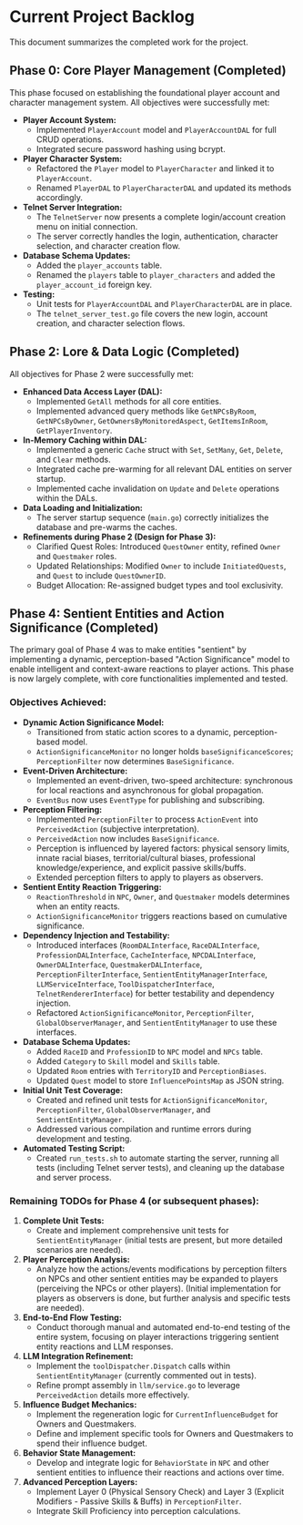 # Current Project Backlog

This document summarizes the completed work for the project.

## Phase 0: Core Player Management (Completed)

This phase focused on establishing the foundational player account and character management system. All objectives were successfully met:

*   **Player Account System:**
    *   Implemented `PlayerAccount` model and `PlayerAccountDAL` for full CRUD operations.
    *   Integrated secure password hashing using bcrypt.
*   **Player Character System:**
    *   Refactored the `Player` model to `PlayerCharacter` and linked it to `PlayerAccount`.
    *   Renamed `PlayerDAL` to `PlayerCharacterDAL` and updated its methods accordingly.
*   **Telnet Server Integration:**
    *   The `TelnetServer` now presents a complete login/account creation menu on initial connection.
    *   The server correctly handles the login, authentication, character selection, and character creation flow.
*   **Database Schema Updates:**
    *   Added the `player_accounts` table.
    *   Renamed the `players` table to `player_characters` and added the `player_account_id` foreign key.
*   **Testing:**
    *   Unit tests for `PlayerAccountDAL` and `PlayerCharacterDAL` are in place.
    *   The `telnet_server_test.go` file covers the new login, account creation, and character selection flows.

## Phase 2: Lore & Data Logic (Completed)

All objectives for Phase 2 were successfully met:

*   **Enhanced Data Access Layer (DAL):**
    *   Implemented `GetAll` methods for all core entities.
    *   Implemented advanced query methods like `GetNPCsByRoom`, `GetNPCsByOwner`, `GetOwnersByMonitoredAspect`, `GetItemsInRoom`, `GetPlayerInventory`.
*   **In-Memory Caching within DAL:**
    *   Implemented a generic `Cache` struct with `Set`, `SetMany`, `Get`, `Delete`, and `Clear` methods.
    *   Integrated cache pre-warming for all relevant DAL entities on server startup.
    *   Implemented cache invalidation on `Update` and `Delete` operations within the DALs.
*   **Data Loading and Initialization:**
    *   The server startup sequence (`main.go`) correctly initializes the database and pre-warms the caches.
*   **Refinements during Phase 2 (Design for Phase 3):**
    *   Clarified Quest Roles: Introduced `QuestOwner` entity, refined `Owner` and `Questmaker` roles.
    *   Updated Relationships: Modified `Owner` to include `InitiatedQuests`, and `Quest` to include `QuestOwnerID`.
    *   Budget Allocation: Re-assigned budget types and tool exclusivity.

## Phase 4: Sentient Entities and Action Significance (Completed)

The primary goal of Phase 4 was to make entities "sentient" by implementing a dynamic, perception-based "Action Significance" model to enable intelligent and context-aware reactions to player actions. This phase is now largely complete, with core functionalities implemented and tested.

### Objectives Achieved:

*   **Dynamic Action Significance Model:**
    *   Transitioned from static action scores to a dynamic, perception-based model.
    *   `ActionSignificanceMonitor` no longer holds `baseSignificanceScores`; `PerceptionFilter` now determines `BaseSignificance`.
*   **Event-Driven Architecture:**
    *   Implemented an event-driven, two-speed architecture: synchronous for local reactions and asynchronous for global propagation.
    *   `EventBus` now uses `EventType` for publishing and subscribing.
*   **Perception Filtering:**
    *   Implemented `PerceptionFilter` to process `ActionEvent` into `PerceivedAction` (subjective interpretation).
    *   `PerceivedAction` now includes `BaseSignificance`.
    *   Perception is influenced by layered factors: physical sensory limits, innate racial biases, territorial/cultural biases, professional knowledge/experience, and explicit passive skills/buffs.
    *   Extended perception filters to apply to players as observers.
*   **Sentient Entity Reaction Triggering:**
    *   `ReactionThreshold` in `NPC`, `Owner`, and `Questmaker` models determines when an entity reacts.
    *   `ActionSignificanceMonitor` triggers reactions based on cumulative significance.
*   **Dependency Injection and Testability:**
    *   Introduced interfaces (`RoomDALInterface`, `RaceDALInterface`, `ProfessionDALInterface`, `CacheInterface`, `NPCDALInterface`, `OwnerDALInterface`, `QuestmakerDALInterface`, `PerceptionFilterInterface`, `SentientEntityManagerInterface`, `LLMServiceInterface`, `ToolDispatcherInterface`, `TelnetRendererInterface`) for better testability and dependency injection.
    *   Refactored `ActionSignificanceMonitor`, `PerceptionFilter`, `GlobalObserverManager`, and `SentientEntityManager` to use these interfaces.
*   **Database Schema Updates:**
    *   Added `RaceID` and `ProfessionID` to `NPC` model and `NPCs` table.
    *   Added `Category` to `Skill` model and `Skills` table.
    *   Updated `Room` entries with `TerritoryID` and `PerceptionBiases`.
    *   Updated `Quest` model to store `InfluencePointsMap` as JSON string.
*   **Initial Unit Test Coverage:**
    *   Created and refined unit tests for `ActionSignificanceMonitor`, `PerceptionFilter`, `GlobalObserverManager`, and `SentientEntityManager`.
    *   Addressed various compilation and runtime errors during development and testing.
*   **Automated Testing Script:**
    *   Created `run_tests.sh` to automate starting the server, running all tests (including Telnet server tests), and cleaning up the database and server process.

### Remaining TODOs for Phase 4 (or subsequent phases):

1.  **Complete Unit Tests:**
    *   Create and implement comprehensive unit tests for `SentientEntityManager` (initial tests are present, but more detailed scenarios are needed).
2.  **Player Perception Analysis:**
    *   Analyze how the actions/events modifications by perception filters on NPCs and other sentient entities may be expanded to players (perceiving the NPCs or other players). (Initial implementation for players as observers is done, but further analysis and specific tests are needed).
3.  **End-to-End Flow Testing:**
    *   Conduct thorough manual and automated end-to-end testing of the entire system, focusing on player interactions triggering sentient entity reactions and LLM responses.
4.  **LLM Integration Refinement:**
    *   Implement the `toolDispatcher.Dispatch` calls within `SentientEntityManager` (currently commented out in tests).
    *   Refine prompt assembly in `llm/service.go` to leverage `PerceivedAction` details more effectively.
5.  **Influence Budget Mechanics:**
    *   Implement the regeneration logic for `CurrentInfluenceBudget` for Owners and Questmakers.
    *   Define and implement specific tools for Owners and Questmakers to spend their influence budget.
6.  **Behavior State Management:**
    *   Develop and integrate logic for `BehaviorState` in `NPC` and other sentient entities to influence their reactions and actions over time.
7.  **Advanced Perception Layers:**
    *   Implement Layer 0 (Physical Sensory Check) and Layer 3 (Explicit Modifiers - Passive Skills & Buffs) in `PerceptionFilter`.
    *   Integrate Skill Proficiency into perception calculations.
